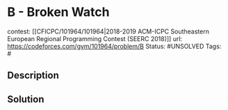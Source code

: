 # B - Broken Watch

contest: [[CFICPC/101964/101964|2018-2019 ACM-ICPC Southeastern European Regional Programming Contest (SEERC 2018)]]
url: https://codeforces.com/gym/101964/problem/B
Status: #UNSOLVED
Tags: #

## Description

## Solution

